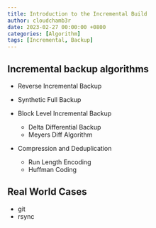 ```yaml
---
title: Introduction to the Incremental Build
author: cloudchamb3r
date: 2023-02-27 00:00:00 +0800
categories: [Algorithm]
tags: [Incremental, Backup]
---
```


## Incremental backup algorithms

- Reverse Incremental Backup

- Synthetic Full Backup

- Block Level Incremental Backup
  - Delta Differential Backup
  - Meyers Diff Algorithm
- Compression and Deduplication
  - Run Length Encoding
  - Huffman Coding


## Real World Cases 
  - git
  - rsync